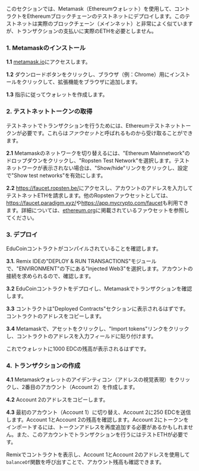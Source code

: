 このセクションでは、Metamask（Ethereumウォレット）を使用して、コントラクトをEthereumブロックチェーンのテストネットにデプロイします。このテストネットは実際のブロックチェーン（メインネット）と非常によく似ていますが、トランザクションの支払いに実際のETHを必要としません。

### 1. Metamaskのインストール
**1.1** <a href="https://metamask.io/" target="_blank">metamask.io</a>にアクセスします。

**1.2** ダウンロードボタンをクリックし、ブラウザ（例：Chrome）用にインストールをクリックして、拡張機能をブラウザに追加します。

**1.3** 指示に従ってウォレットを作成します。

### 2. テストネットトークンの取得
テストネットでトランザクションを行うためには、Ethereumテストネットトークンが必要です。これらは*ファウセット*と呼ばれるものから受け取ることができます。

**2.1** Metamaskのネットワークを切り替えるには、"Ethereum Mainnetwork"のドロップダウンをクリックし、"Ropsten Test Network"を選択します。テストネットワークが表示されない場合は、"Show/hide"リンクをクリックし、設定で"Show test networks"を有効にします。

**2.2** <a href="https://faucet.ropsten.be/" target="_blank">https://faucet.ropsten.be/</a>にアクセスし、アカウントのアドレスを入力してテストネットETHを請求します。他のRopstenファウセットとしては、<a href="https://faucet.paradigm.xyz/" target="_blank">https://faucet.paradigm.xyz/</a>や<a href="https://app.mycrypto.com/faucet" target="_blank">https://app.mycrypto.com/faucet</a>も利用できます。詳細については、<a href="https://ethereum.org/en/developers/docs/networks/#testnet-faucets" target="_blank">ethereum.org</a>に掲載されているファウセットを参照してください。

### 3. デプロイ
EduCoinコントラクトがコンパイルされていることを確認します。

**3.1.** Remix IDEの"DEPLOY & RUN TRANSACTIONS"モジュールで、"ENVIRONMENT"の下にある"Injected Web3"を選択します。アカウントの接続を求められるので、確認します。

**3.2** EduCoinコントラクトをデプロイし、Metamaskでトランザクションを確認します。

**3.3** コントラクトは"Deployed Contracts"セクションに表示されるはずです。コントラクトのアドレスをコピーします。

**3.4** Metamaskで、アセットをクリックし、"Import tokens"リンクをクリックし、コントラクトのアドレスを入力フィールドに貼り付けます。

これでウォレットに1000 EDCの残高が表示されるはずです。

### 4. トランザクションの作成
**4.1** Metamaskウォレットのアイデンティコン（アドレスの視覚表現）をクリックし、2番目のアカウント（Account 2）を作成します。

**4.2** Account 2のアドレスをコピーします。

**4.3** 最初のアカウント（Account 1）に切り替え、Account 2に250 EDCを送信します。Account 1とAccount 2の残高を確認します。Account 2にトークンをインポートするには、トークンアドレスを再度追加する必要があるかもしれません。また、このアカウントでトランザクションを行うにはテストETHが必要です。

Remixでコントラクトを表示し、Account 1とAccount 2のアドレスを使用して`balanceOf`関数を呼び出すことで、アカウント残高も確認できます。
